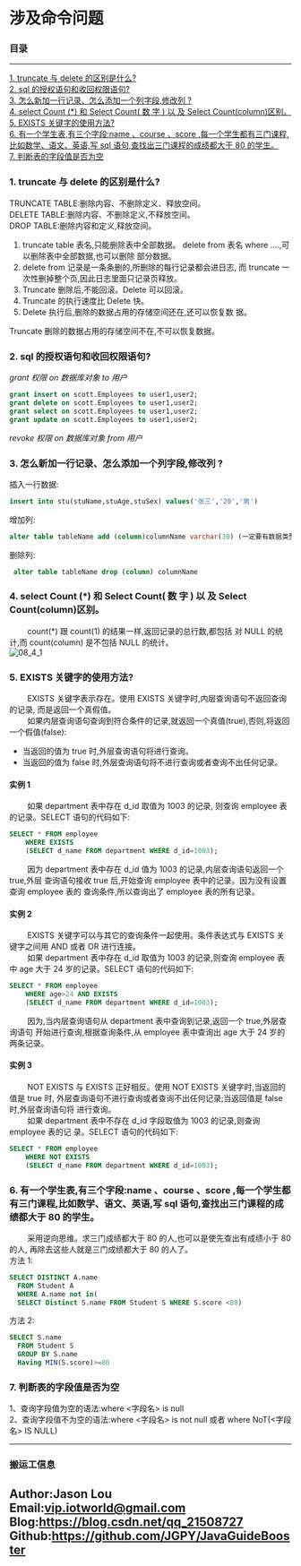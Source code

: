 # 涉及命令问题

### 目录

---
<a href="#1">1. truncate 与 delete 的区别是什么?</a> <br>
<a href="#2">2. sql 的授权语句和收回权限语句?</a> <br>
<a href="#3">3. 怎么新加一行记录、怎么添加一个列字段,修改列 ?</a> <br>
<a href="#4">4. select Count (*) 和 Select Count( 数 字 ) 以 及 Select Count(column)区别。</a> <br>
<a href="#5">5. EXISTS 关键字的使用方法?</a> <br>
<a href="#6">6. 有一个学生表,有三个字段:name 、course 、score ,每一个学生都有三门课程,比如数学、语文、英语,写 sql 语句,查找出三门课程的成绩都大于 80 的学生。</a> <br>
<a href="#7">7. 判断表的字段值是否为空</a> <br>


### <a name="1">1. truncate 与 delete 的区别是什么?</a>
TRUNCATE TABLE:删除内容、不删除定义、释放空间。 <br>
DELETE TABLE:删除内容、不删除定义,不释放空间。 <br>
DROP TABLE:删除内容和定义,释放空间。 <br>

1. truncate table 表名,只能删除表中全部数据。
delete from 表名 where ....,可以删除表中全部数据,也可以删除
部分数据。
2. delete from 记录是一条条删的,所删除的每行记录都会进日志,
而 truncate 一次性删掉整个页,因此日志里面只记录页释放。
3. Truncate 删除后,不能回滚。Delete 可以回滚。
4. Truncate 的执行速度比 Delete 快。
5. Delete 执行后,删除的数据占用的存储空间还在,还可以恢复数
据。

Truncate 删除的数据占用的存储空间不在,不可以恢复数据。 <br>

### <a name="2">2. sql 的授权语句和收回权限语句?</a>
*grant 权限 on 数据库对象 to 用户*
```sql
grant insert on scott.Employees to user1,user2;
grant delete on scott.Employees to user1,user2;
grant select on scott.Employees to user1,user2;
grant update on scott.Employees to user1,user2;
```

*revoke 权限 on 数据库对象 from 用户*

### <a name="3">3. 怎么新加一行记录、怎么添加一个列字段,修改列 ?</a>
插入一行数据:
```sql
insert into stu(stuName,stuAge,stuSex) values('张三','20','男')
```
增加列:
```sql
alter table tableName add (column)columnName varchar(30) (一定要有数据类型!!!)
```
删除列:
```sql
 alter table tableName drop (column) columnName
```

### <a name="4">4. select Count (*) 和 Select Count( 数 字 ) 以 及 Select Count(column)区别。</a>
&ensp;&ensp;&ensp;&ensp;
    count(*) 跟 count(1) 的结果一样,返回记录的总行数,都包括
对 NULL 的统计,而 count(column) 是不包括 NULL 的统计。 <br>
![08_4_1](/data/images/Java应届生面试突击/数据库/08_4_1.png) <br>


### <a name="5">5. EXISTS 关键字的使用方法?</a>
&ensp;&ensp;&ensp;&ensp;
    EXISTS 关键字表示存在。使用 EXISTS 关键字时,内层查询语句不返回查询的记录,
而是返回一个真假值。 <br>
&ensp;&ensp;&ensp;&ensp;
    如果内层查询语句查询到符合条件的记录,就返回一个真值(true),否则,将返回
一个假值(false):
- 当返回的值为 true 时,外层查询语句将进行查询。
- 当返回的值为 false 时,外层查询语句将不进行查询或者查询不出任何记录。
#### 实例 1
&ensp;&ensp;&ensp;&ensp;
    如果 department 表中存在 d_id 取值为 1003 的记录,
则查询 employee 表的记录。SELECT
语句的代码如下:
```sql
SELECT * FROM employee
    WHERE EXISTS
    (SELECT d_name FROM department WHERE d_id=1003);
```
&ensp;&ensp;&ensp;&ensp;
    因为 department 表中存在 d_id 值为 1003 的记录,内层查询语句返回一个 true,外层
查询语句接收 true 后,开始查询 employee 表中的记录。因为没有设置查询 employee 表的
查询条件,所以查询出了 employee 表的所有记录。
#### 实例 2
&ensp;&ensp;&ensp;&ensp;
    EXISTS 关键字可以与其它的查询条件一起使用。条件表达式与 EXISTS 关键字之间用
AND 或者 OR 进行连接。 <br>
&ensp;&ensp;&ensp;&ensp;
    如果 department 表中存在 d_id 取值为 1003 的记录,则查询 employee 表中 age 大于
24 岁的记录。SELECT 语句的代码如下:
```sql
SELECT * FROM employee
    WHERE age>24 AND EXISTS
    (SELECT d_name FROM department WHERE d_id=1003);
```
&ensp;&ensp;&ensp;&ensp;
    因为,当内层查询语句从 department 表中查询到记录,返回一个 true,外层查询语句
开始进行查询,根据查询条件,从 employee 表中查询出 age 大于 24 岁的两条记录。
#### 实例 3
&ensp;&ensp;&ensp;&ensp;
    NOT EXISTS 与 EXISTS 正好相反。使用 NOT EXISTS 关键字时,当返回的值是 true 时,
外层查询语句不进行查询或者查询不出任何记录;当返回值是 false 时,外层查询语句将
进行查询。 <br>
&ensp;&ensp;&ensp;&ensp;
    如果 department 表中不存在 d_id 字段取值为 1003 的记录,则查询 employee 表的记
录。SELECT 语句的代码如下:
```sql
SELECT * FROM employee
    WHERE NOT EXISTS
    (SELECT d_name FROM department WHERE d_id=1003);
```
### <a name="6">6. 有一个学生表,有三个字段:name 、course 、score ,每一个学生都有三门课程,比如数学、语文、英语,写 sql 语句,查找出三门课程的成绩都大于 80 的学生。</a>
&ensp;&ensp;&ensp;&ensp;
    采用逆向思维。求三门成绩都大于 80 的人,也可以是使先查出有成绩小于 80 的人,
再除去这些人就是三门成绩都大于 80 的人了。 <br>
方法 1:
```sql
SELECT DISTINCT A.name
  FROM Student A
  WHERE A.name not in(
  SELECT Distinct S.name FROM Student S WHERE S.score <80)
```
方法 2:
```sql
SELECT S.name
  FROM Student S
  GROUP BY S.name
  Having MIN(S.score)>=80
```

### <a name="7">7. 判断表的字段值是否为空</a>
1、查询字段值为空的语法:where <字段名> is null <br>
2、查询字段值不为空的语法:where <字段名> is not null 或者 where NoT(<字段名> IS
NULL) <br>



---
### 搬运工信息
Author:Jason Lou <br>
Email:vip.iotworld@gmail.com <br>
Blog:https://blog.csdn.net/qq_21508727 <br>
Github:https://github.com/JGPY/JavaGuideBooster <br>
---